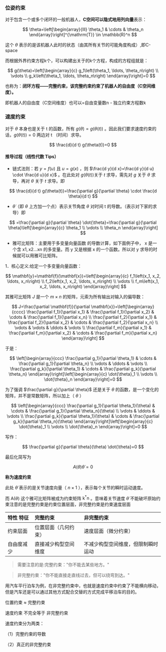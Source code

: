 ### 位姿约束

对于包含一个或多个闭环的一般机器人，**C空间可以隐式地用列向量**表示：

$$
\theta=\left[\begin{array}{lll}
\theta_1 & \cdots & \theta_n
\end{array}\right]^{\mathrm{T}} \in \mathbb{R}^n
$$

这个 $\theta$ 表示的是该机器人此时的状态（由其所有关节的可能角度构成）,即C-space

而根据外界约束方程k个，可以构建出关于的k个方程，构成的方程组就是：

$$
g(\theta)=\left[\begin{array}{c}
g_1\left(\theta_1, \ldots, \theta_n\right) \\
\vdots \\
g_k\left(\theta_1, \ldots, \theta_n\right)
\end{array}\right]=0
$$

也称为：**闭环方程——完整约束，该完整约束约束了机器人的自由度（C空间维度）。**

即机器人的自由度（C空间维度）也可以=自由变量数n - 独立约束方程数k


### 速度约束

对于 $\theta$ 本身也是关于 t 的函数，所有 $g(\theta)=g(\theta(t))$ 。因此我们要求速度约束的话，$g(\theta(t))=0$ 两边对 t （时间）求导。

$$
\frac{d}{d t} g(\theta(t))=0
$$

#### 推导过程（线性代数 Tips）

- 链式法则：若 $y=f(u)$ 且 $u=g(x)$ ，则 $\frac{d y}{d x}=\frac{d y}{d u} \cdot \frac{d u}{d x}$ 。在此处对 $g(\theta(t))$关于 $t$ 求导，需先对 $g$ 关于 $\theta$ 求导，再对 $\theta$ 关于 $t$ 求导。即

$$
\frac{d}{d t} g(\theta(t))=\frac{\partial g}{\partial \theta} \cdot \frac{d \theta}{d t}
$$

- $\dot{\theta}$（即 $\theta$ 上方加一个点）表示关节角度 $\theta$ 对时间 t 的导数。（表示对下家的求导）即

$$
=\frac{\partial g}{\partial \theta} \dot{\theta}=\frac{\partial g}{\partial \theta}\left[\begin{array}{c}
\theta_1 \\
\vdots \\
\theta_n
\end{array}\right]
$$

- 雅可比矩阵：主要用于多变量向量函数 的导数计算，如下面例子中， x 是一个含 $\mathrm{x} 1, \mathrm{x} 2 \ldots \mathrm{xn}$ 的多变量。而 y 又是根据 x 的一个函数。所以对 y 求导的时候就可以用雅可比矩阵。

1．核心定义:给定一个多变量向量函数：

$$
\mathbf{y}=\mathbf{f}(\mathbf{x})=\left[\begin{array}{c}
f_1\left(x_1, x_2, \ldots, x_n\right) \\
f_2\left(x_1, x_2, \ldots, x_n\right) \\
\vdots \\
f_m\left(x_1, x_2, \ldots, x_n\right)
\end{array}\right]
$$

其雅可比矩阵 $J$ 是一个 $m \times n$ 的矩阵，元索为所有输出对输入的偏导数：

$$
J=\frac{\partial \mathbf{f}}{\partial \mathbf{x}}=\left[\begin{array}{cccc}
\frac{\partial f_1}{\partial x_1} & \frac{\partial f_1}{\partial x_2} & \cdots & \frac{\partial f_1}{\partial x_n} \\
\frac{\partial f_2}{\partial x_1} & \frac{\partial f_2}{\partial x_2} & \cdots & \frac{\partial f_2}{\partial x_n} \\
\vdots & \vdots & \ddots & \vdots \\
\frac{\partial f_m}{\partial x_1} & \frac{\partial f_m}{\partial x_2} & \cdots & \frac{\partial f_m}{\partial x_n}
\end{array}\right]
$$

于是：

$$
\left[\begin{array}{ccc}
\frac{\partial g_1}{\partial \theta_1} & \cdots & \frac{\partial g_1}{\partial \theta_n} \\
\vdots & \ddots & \vdots \\
\frac{\partial g_k}{\partial \theta_1} & \cdots & \frac{\partial g_k}{\partial \theta_n}
\end{array}\right]\left[\begin{array}{c}
\dot{\theta}_1 \\
\vdots \\
\dot{\theta}_n
\end{array}\right]=0
$$

为了强调 $\frac{\partial g}{\partial \theta}$ 还是关于 $\theta$ 的函数，是一个变化的矩阵，并不是常数矩阵，所以加上（ $\theta$ ）

$$
\left[\begin{array}{ccc}
\frac{\partial g_1}{\partial \theta_1}(\theta) & \cdots & \frac{\partial g_1}{\partial \theta_n}(\theta) \\
\vdots & \ddots & \vdots \\
\frac{\partial g_k}{\partial \theta_1}(\theta) & \cdots & \frac{\partial g_k}{\partial \theta_n}(\theta)
\end{array}\right]\left[\begin{array}{c}
\dot{\theta}_1 \\
\vdots \\
\dot{\theta}_n
\end{array}\right]=0
$$

写作：

$$
\frac{\partial g}{\partial \theta}(\theta) \dot{\theta}=0
$$

最后化简写为

$$
A(\theta) \dot{\theta}=0
$$

**称为速度约束**

此处 $\dot{\theta}$ 表示的是关节速度向量（ $n \times 1$ ），表示每个关节的瞬时运动速度。

而 $\mathrm{A}(\theta)$ 这个雅可比矩阵被成为约束矩阵 $\mathrm{k}^* \mathrm{n}$ 。意味着关节速度 $\dot{\theta}$ 不能破坏原始约束注意的是完整约束是约束位置层面，非完整约束是约束速度层面

| 特性 特征 | 完整约束 | 非完整约束 |
| :--- | :--- | :--- |
| 约束层面 | 位置层面（几何约束） | 速度层面（微分约束） |
| 自由度减少 | 直接减少构型空间维度 | 不减少构型空间维度，但限制瞬时运动 |

>需要注意的是:完整约束："你不能去某些地方。"

>非完整约束："你不能直接走直线过去，但可以绕弯到达。"

用汽车平行泊车为例，在非完整约束中，也就是速度约束中约束了不能横向移动，但是汽车还是可以通过其他方式配合交替的方式完成平移泊车的目的。

位置约束 $\approx$ 完整约束

速度约束 不完全等于 非完整约束

速度约束分为两类：

（1）完整约束的导数

（2）真正的非完整约束







